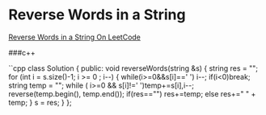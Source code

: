 # Reverse Words in a String

[Reverse Words in a String On LeetCode](https://oj.leetcode.com/problems/reverse-words-in-a-string/)

###c++

``cpp
class Solution {
public:
    void reverseWords(string &s) {
        string res = "";
        for (int i = s.size()-1; i >= 0 ; i--) {
            while(i>=0&&s[i]==' ') i--;
            if(i<0)break;
            string temp = "";
            while ( i>=0 && s[i]!=' ')temp+=s[i],i--;
            reverse(temp.begin(), temp.end());
            if(res=="") res+=temp;
            else res+=" " + temp;
        }
        s = res;
    }
};
```